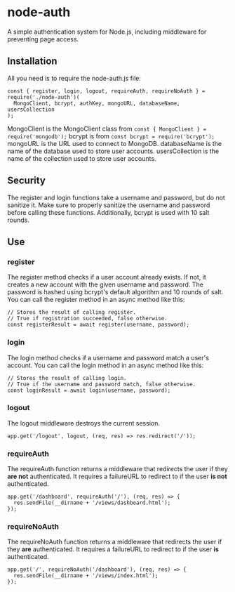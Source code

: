 # node-auth
A simple authentication system for Node.js, including middleware for preventing page access.
## Installation
All you need is to require the node-auth.js file:
```
const { register, login, logout, requireAuth, requireNoAuth } = require('./node-auth')(
  MongoClient, bcrypt, authKey, mongoURL, databaseName, usersCollection
);
```
MongoClient is the MongoClient class from `const { MongoClient } = require('mongodb');`
bcrypt is from `const bcrypt = require('bcrypt');`
mongoURL is the URL used to connect to MongoDB.
databaseName is the name of the database used to store user accounts.
usersCollection is the name of the collection used to store user accounts.
## Security
The register and login functions take a username and password, but do not sanitize it.
Make sure to properly sanitize the username and password before calling these functions.
Additionally, bcrypt is used with 10 salt rounds.
## Use
### register
The register method checks if a user account already exists.
If not, it creates a new account with the given username and password.
The password is hashed using bcrypt's default algorithm and 10 rounds of salt.
You can call the register method in an async method like this:
```
// Stores the result of calling register.
// True if registration succeeded, false otherwise.
const registerResult = await register(username, password);
```
### login
The login method checks if a username and password match a user's account.
You can call the login method in an async method like this:
```
// Stores the result of calling login.
// True if the username and password match, false otherwise.
const loginResult = await login(username, password);
```
### logout
The logout middleware destroys the current session.
```
app.get('/logout', logout, (req, res) => res.redirect('/'));
```
### requireAuth
The requireAuth function returns a middleware that redirects the user if they **are not** authenticated.
It requires a failureURL to redirect to if the user **is not** authenticated.
```
app.get('/dashboard', requireAuth('/'), (req, res) => {
  res.sendFile(__dirname + '/views/dashboard.html');
});
```
### requireNoAuth
The requireNoAuth function returns a middleware that redirects the user if they **are** authenticated.
It requires a failureURL to redirect to if the user **is** authenticated.
```
app.get('/', requireNoAuth('/dashboard'), (req, res) => {
  res.sendFile(__dirname + '/views/index.html');
});
```